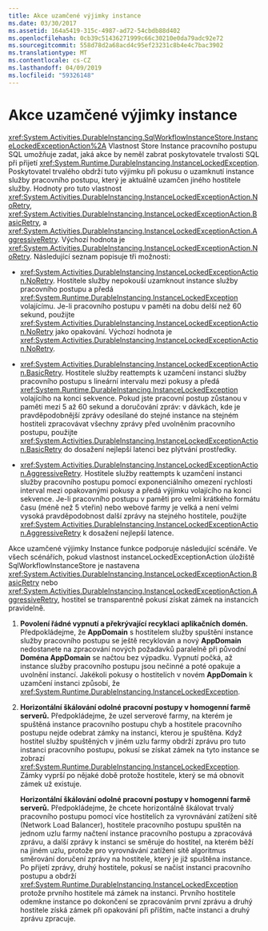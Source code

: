 ```yaml
---
title: Akce uzamčené výjimky instance
ms.date: 03/30/2017
ms.assetid: 164a5419-315c-4987-ad72-54cbdb88d402
ms.openlocfilehash: 0cb39c51436271999c66c30210e0da79adc92e72
ms.sourcegitcommit: 558d78d2a68acd4c95ef23231c8b4e4c7bac3902
ms.translationtype: MT
ms.contentlocale: cs-CZ
ms.lasthandoff: 04/09/2019
ms.locfileid: "59326148"
---
```

# <a name="instance-locked-exception-action"></a>Akce uzamčené výjimky instance
<xref:System.Activities.DurableInstancing.SqlWorkflowInstanceStore.InstanceLockedExceptionAction%2A> Vlastnost Store Instance pracovního postupu SQL umožňuje zadat, jaká akce by neměl zabrat poskytovatele trvalosti SQL při přijetí <xref:System.Runtime.DurableInstancing.InstanceLockedException>. Poskytovatel trvalého obdrží tuto výjimku při pokusu o uzamknutí instance služby pracovního postupu, který je aktuálně uzamčen jiného hostitele služby. Hodnoty pro tuto vlastnost <xref:System.Activities.DurableInstancing.InstanceLockedExceptionAction.NoRetry>, <xref:System.Activities.DurableInstancing.InstanceLockedExceptionAction.BasicRetry>, a <xref:System.Activities.DurableInstancing.InstanceLockedExceptionAction.AggressiveRetry>. Výchozí hodnota je <xref:System.Activities.DurableInstancing.InstanceLockedExceptionAction.NoRetry>. Následující seznam popisuje tři možnosti:  
  
-   <xref:System.Activities.DurableInstancing.InstanceLockedExceptionAction.NoRetry>. Hostitele služby nepokouší uzamknout instance služby pracovního postupu a předá <xref:System.Runtime.DurableInstancing.InstanceLockedException> volajícímu.  Je-li pracovního postupu v paměti na dobu delší než 60 sekund, použijte <xref:System.Activities.DurableInstancing.InstanceLockedExceptionAction.NoRetry> jako opakování. Výchozí hodnota je <xref:System.Activities.DurableInstancing.InstanceLockedExceptionAction.NoRetry>.  
  
-   <xref:System.Activities.DurableInstancing.InstanceLockedExceptionAction.BasicRetry>. Hostitele služby reattempts k uzamčení instanci služby pracovního postupu s lineární intervalu mezi pokusy a předá <xref:System.Runtime.DurableInstancing.InstanceLockedException> volajícího na konci sekvence. Pokud jste pracovní postup zůstanou v paměti mezi 5 až 60 sekund a doručování zpráv: v dávkách, kde je pravděpodobnější zprávy odesílané do stejné instance na stejném hostiteli zpracovávat všechny zprávy před uvolněním pracovního postupu, použijte <xref:System.Activities.DurableInstancing.InstanceLockedExceptionAction.BasicRetry> do dosažení nejlepší latenci bez plýtvání prostředky.  
  
-   <xref:System.Activities.DurableInstancing.InstanceLockedExceptionAction.AggressiveRetry>. Hostitele služby reattempts k uzamčení instanci služby pracovního postupu pomocí exponenciálního omezení rychlosti interval mezi opakovanými pokusy a předá výjimku volajícího na konci sekvence. Je-li pracovního postupu v paměti pro velmi krátkého formátu času (méně než 5 vteřin) nebo webové farmy je velká a není velmi vysoká pravděpodobnost další zprávy na stejného hostitele, použijte <xref:System.Activities.DurableInstancing.InstanceLockedExceptionAction.AggressiveRetry> k dosažení nejlepší latence.  
  
 Akce uzamčené výjimky Instance funkce podporuje následující scénáře. Ve všech scénářích, pokud vlastnost instanceLockedExceptionAction úložiště SqlWorkflowInstanceStore je nastavena <xref:System.Activities.DurableInstancing.InstanceLockedExceptionAction.BasicRetry> nebo <xref:System.Activities.DurableInstancing.InstanceLockedExceptionAction.AggressiveRetry>, hostitel se transparentně pokusí získat zámek na instancích pravidelně.  
  
1. **Povolení řádné vypnutí a překrývající recyklaci aplikačních domén.** Předpokládejme, že **AppDomain** s hostitelem služby spuštění instance služby pracovního postupu se ještě recyklován a nový **AppDomain** nedostanete na zpracování nových požadavků paralelně při původní  **Doména AppDomain** se načtou bez výpadku. Vypnutí počká, až instance služby pracovního postupu jsou nečinné a poté opakuje a uvolnění instancí. Jakékoli pokusy o hostitelích v novém **AppDomain** k uzamčení instanci způsobí, že <xref:System.Runtime.DurableInstancing.InstanceLockedException>.  
  
2. **Horizontální škálování odolné pracovní postupy v homogenní farmě serverů.** Předpokládejme, že uzel serverové farmy, na kterém je spuštěná instance pracovního postupu chyb a hostitele pracovního postupu nejde odebrat zámky na instanci, kterou je spuštěna. Když hostitel služby spuštěných v jiném uzlu farmy obdrží zprávu pro tuto instanci pracovního postupu, pokusí se získat zámek na tyto instance se zobrazí <xref:System.Runtime.DurableInstancing.InstanceLockedException>. Zámky vyprší po nějaké době protože hostitele, který se má obnovit zámek už existuje.  
  
     **Horizontální škálování odolné pracovní postupy v homogenní farmě serverů.**  Předpokládejme, že chcete horizontálně škálovat trvalý pracovního postupu pomocí více hostitelích za vyrovnávání zatížení sítě (Network Load Balancer), hostitele pracovního postupu spuštěn na jednom uzlu farmy načtení instance pracovního postupu a zpracovává zprávu, a další zprávy k instanci se směruje do hostitel, na kterém běží na jiném uzlu, protože pro vyrovnávání zatížení sítě algoritmus směrování doručení zprávy na hostitele, který je již spuštěna instance. Po přijetí zprávy, druhý hostitele, pokusí se načíst instanci pracovního postupu a obdrží <xref:System.Runtime.DurableInstancing.InstanceLockedException> protože prvního hostitele má zámek na instanci. Prvního hostitele odemkne instance po dokončení se zpracováním první zprávu a druhý hostitele získá zámek při opakování při příštím, načte instanci a druhý zprávu zpracuje.
